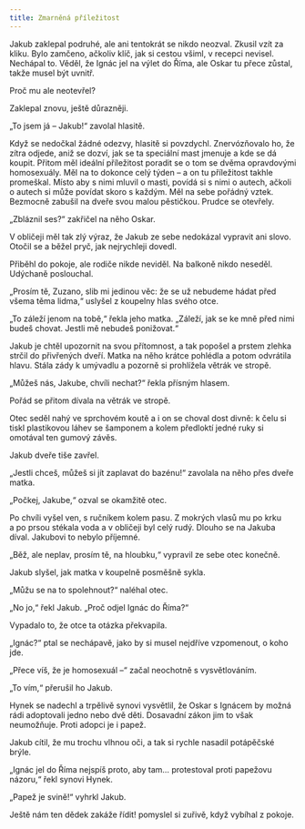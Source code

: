 ```yaml
---
title: Zmarněná příležitost
---
```


Jakub zaklepal podruhé, ale ani tentokrát se nikdo neozval. Zkusil vzít za kliku. Bylo zamčeno, ačkoliv klíč, jak si cestou všiml, v recepci nevisel. Nechápal to. Věděl, že Ignác jel na výlet do Říma, ale Oskar tu přece zůstal, takže musel být uvnitř.

  

Proč mu ale neotevřel?

Zaklepal znovu, ještě důrazněji.

„To jsem já – Jakub!“ zavolal hlasitě.

Když se nedočkal žádné odezvy, hlasitě si povzdychl. Znervózňovalo ho, že zítra odjede, aniž se dozví, jak se ta speciální mast jmenuje a kde se dá koupit. Přitom měl ideální příležitost poradit se o tom se dvěma opravdovými homosexuály. Měl na to dokonce celý týden – a on tu příležitost takhle promeškal. Místo aby s nimi mluvil o masti, povídá si s nimi o autech, ačkoli o autech si může povídat skoro s každým. Měl na sebe pořádný vztek. Bezmocně zabušil na dveře svou malou pěstičkou. Prudce se otevřely.

„Zbláznil ses?“ zakřičel na něho Oskar.

V obličeji měl tak zlý výraz, že Jakub ze sebe nedokázal vypravit ani slovo. Otočil se a běžel pryč, jak nejrychleji dovedl.

Přiběhl do pokoje, ale rodiče nikde neviděl. Na balkoně nikdo neseděl. Udýchaně poslouchal.

„Prosím tě, Zuzano, slib mi jedinou věc: že se už nebudeme hádat před všema těma lidma,“ uslyšel z koupelny hlas svého otce.

„To záleží jenom na tobě,“ řekla jeho matka. „Záleží, jak se ke mně před nimi budeš chovat. Jestli mě nebudeš ponižovat.“

Jakub je chtěl upozornit na svou přítomnost, a tak popošel a prstem zlehka strčil do přivřených dveří. Matka na něho krátce pohlédla a potom odvrátila hlavu. Stála zády k umývadlu a pozorně si prohlížela větrák ve stropě.

„Můžeš nás, Jakube, chvíli nechat?“ řekla přísným hlasem.

Pořád se přitom dívala na větrák ve stropě.

Otec seděl nahý ve sprchovém koutě a i on se choval dost divně: k čelu si tiskl plastikovou láhev se šamponem a kolem předloktí jedné ruky si omotával ten gumový závěs.

Jakub dveře tiše zavřel.

„Jestli chceš, můžeš si jít zaplavat do bazénu!“ zavolala na něho přes dveře matka.

„Počkej, Jakube,“ ozval se okamžitě otec.

Po chvíli vyšel ven, s ručníkem kolem pasu. Z mokrých vlasů mu po krku a po prsou stékala voda a v obličeji byl celý rudý. Dlouho se na Jakuba díval. Jakubovi to nebylo příjemné.

„Běž, ale neplav, prosím tě, na hloubku,“ vypravil ze sebe otec konečně.

Jakub slyšel, jak matka v koupelně posměšně sykla.

„Můžu se na to spolehnout?“ naléhal otec.

„No jo,“ řekl Jakub. „Proč odjel Ignác do Říma?“

Vypadalo to, že otce ta otázka překvapila.

„Ignác?“ ptal se nechápavě, jako by si musel nejdříve vzpomenout, o koho jde.

„Přece víš, že je homosexuál –“ začal neochotně s vysvětlováním.

„To vím,“ přerušil ho Jakub.

Hynek se nadechl a trpělivě synovi vysvětlil, že Oskar s Ignácem by možná rádi adoptovali jedno nebo dvě děti. Dosavadní zákon jim to však neumožňuje. Proti adopci je i papež.

Jakub cítil, že mu trochu vlhnou oči, a tak si rychle nasadil potápěčské brýle.

„Ignác jel do Říma nejspíš proto, aby tam… protestoval proti papežovu názoru,“ řekl synovi Hynek.

„Papež je svině!“ vyhrkl Jakub.

Ještě nám ten dědek zakáže řídit! pomyslel si zuřivě, když vybíhal z pokoje.
